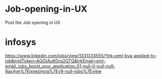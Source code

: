 # Job-opening-in-UX
Post the Job opening in UX  
# infosys
https://www.linkedin.com/jobs/view/1331333555/?trk=eml-bya-applied-to-job&midToken=AQGtAuKGrq2QTQ&trkEmail=eml-email_jobs_boost_your_application_01-null-0-null-null-9ax4ve%7Ejxnezmog%7Ey9-null-jobs%7Eview


